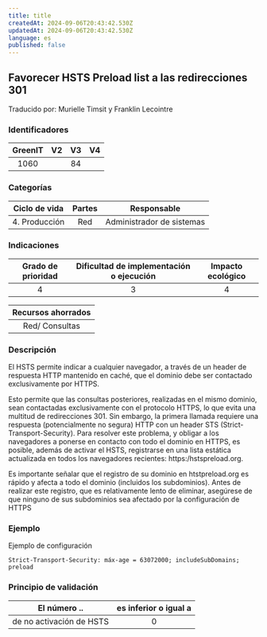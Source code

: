 ```yaml
---
title: title
createdAt: 2024-09-06T20:43:42.530Z
updatedAt: 2024-09-06T20:43:42.530Z
language: es
published: false
---
```

## Favorecer HSTS Preload list a las redirecciones 301
Traducido por: Murielle Timsit y Franklin Lecointre

### Identificadores

| GreenIT | V2  | V3  | V4  |
|:-------:|:----:|:----:|:----:|
|  1060	|   | 84  |  |

### Categorías

| Ciclo de vida | Partes | Responsable |
|:---------:|:----:|:----:|
| 4. Producción | Red | Administrador de sistemas |

### Indicaciones

| Grado de prioridad   | Dificultad de implementación o ejecución | Impacto ecológico   |
|:-------------------:|:-------------------------:|:---------------------:|
| 4 | 3 | 4 |

| Recursos ahorrados |
|:----------------------------------------------------------:|
| Red/ Consultas  |

### Descripción

El HSTS permite indicar a cualquier navegador, a través de un header de respuesta HTTP mantenido en caché, que el dominio debe ser contactado exclusivamente por HTTPS.

Esto permite que las consultas posteriores, realizadas en el mismo dominio, sean contactadas exclusivamente con el protocolo HTTPS, lo que evita una multitud de redirecciones 301.
Sin embargo, la primera llamada requiere una respuesta (potencialmente no segura) HTTP con un header STS (Strict-Transport-Security).
Para resolver este problema, y obligar a los navegadores a ponerse en contacto con todo el dominio en HTTPS, es posible, además de activar el HSTS, registrarse en una lista estática actualizada en todos los navegadores recientes: https:/hstspreload.org.

Es importante señalar que el registro de su dominio en htstpreload.org es rápido y afecta a todo el dominio (incluidos los subdominios). Antes de realizar este registro, que es relativamente lento de eliminar, asegúrese de que ninguno de sus subdominios sea afectado por la configuración de HTTPS

### Ejemplo

Ejemplo de configuración
```apacheconf
Strict-Transport-Security: máx-age = 63072000; includeSubDomains; preload
```

### Principio de validación

| El número ..   | es inferior o igual a   |  
|-------------------|:-------------------------:|
| de no activación de HSTS  | 0  |


